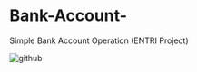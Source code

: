 # Bank-Account-
Simple Bank Account Operation (ENTRI Project)


![github](https://github.com/SankaranandS06/Bank-Account-/assets/154755140/6f9d124c-8093-41cb-ae18-ae5f28c5bb7e)
